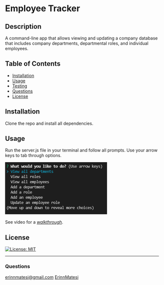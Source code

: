 # Employee Tracker

## Description
A command-line app that allows viewing and updating a company database that includes company departments, departmental roles, and individual employees.

## Table of Contents
* [Installation](#installation)
* [Usage](#usage)
* [Testing](#testing)
* [Questions](#questions)
* [License](#license)

## Installation
Clone the repo and install all dependencies.

## Usage
Run the server.js file in your terminal and follow all prompts. Use your arrow keys to tab through options.

![screenshot of webpage](./images/Screenshot.PNG)

See video for a *[walkthrough](https://drive.google.com/file/d/1comVZfJKzccEeCxpsdCz_AdScQ8VwngJ/view)*.

## License
[![License: MIT](https://img.shields.io/badge/License-MIT-yellow.svg)](https://opensource.org/licenses/MIT)

---
### Questions
erinnmatesi@gmail.com
[ErinnMatesi](https://github.com/ErinnMatesi)